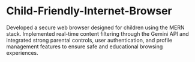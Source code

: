 # Child-Friendly-Internet-Browser
Developed a secure web browser designed for children using the MERN stack. Implemented real-time content filtering through the Gemini API and integrated strong parental controls, user authentication, and profile management features to ensure safe and educational browsing experiences.
